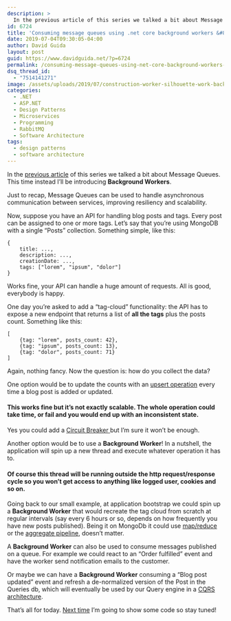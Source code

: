 ```yaml
---
description: >
  In the previous article of this series we talked a bit about Message Queues. This time instead I'll be introducing Background Workers.
id: 6724
title: 'Consuming message queues using .net core background workers &#8211; part 2: background workers'
date: 2019-07-04T09:30:05-04:00
author: David Guida
layout: post
guid: https://www.davidguida.net/?p=6724
permalink: /consuming-message-queues-using-net-core-background-workers-part-2-background-workers/
dsq_thread_id:
  - "7514141271"
image: /assets/uploads/2019/07/construction-worker-silhouette-work-background_43605-1096.jpg
categories:
  - .NET
  - ASP.NET
  - Design Patterns
  - Microservices
  - Programming
  - RabbitMQ
  - Software Architecture
tags:
  - design patterns
  - software architecture
---
```

In the <a rel="noreferrer noopener" aria-label="previous article (opens in a new tab)" href="https://www.davidguida.net/consuming-message-queues-using-net-core-background-workers-part-1-message-queues/" target="_blank">previous article</a> of this series we talked a bit about Message Queues. This time instead I&#8217;ll be introducing **Background Workers**.

Just to recap, Message Queues can be used to handle asynchronous communication between services, improving resiliency and scalability.

Now, suppose you have an API for handling blog posts and tags. Every post can be assigned to one or more tags. Let&#8217;s say that you&#8217;re using MongoDB with a single &#8220;Posts&#8221; collection. Something simple, like this:

<pre class="wp-block-code"><code>{
    title: ...,
    description: ...,
    creationDate: ...,
    tags: ["lorem", "ipsum", "dolor"]
}</code></pre>

Works fine, your API can handle a huge amount of requests. All is good, everybody is happy. 

One day you&#8217;re asked to add a &#8220;tag-cloud&#8221; functionality: the API has to expose a new endpoint that returns a list of **all the tags** plus the posts count. Something like this:

<pre class="wp-block-code"><code>[
    {tag: "lorem", posts_count: 42},
    {tag: "ipsum", posts_count: 13},
    {tag: "dolor", posts_count: 71}
]</code></pre>

Again, nothing fancy. Now the question is: how do you collect the data?

One option would be to update the counts with an <a rel="noreferrer noopener" aria-label="upsert operation (opens in a new tab)" href="https://docs.mongodb.com/manual/reference/glossary/#term-upsert" target="_blank">upsert operation</a> every time a blog post is added or updated. 

#### This works fine but it&#8217;s not exactly scalable. The whole operation could take time, or fail and you would end up with an inconsistent state.

Yes you could add a <a rel="noreferrer noopener" aria-label="Circuit Breaker  (opens in a new tab)" href="https://martinfowler.com/bliki/CircuitBreaker.html" target="_blank">Circuit Breaker </a>but I&#8217;m sure it won&#8217;t be enough.

Another option would be to use a **Background Worker**! In a nutshell, the application will spin up a new thread and execute whatever operation it has to. 

#### Of course this thread will be running **outside** the http request/response cycle so you won&#8217;t get access to anything like logged user, cookies and so on.

Going back to our small example, at application bootstrap we could spin up a **Background Worker** that would recreate the tag cloud from scratch at regular intervals (say every 6 hours or so, depends on how frequently you have new posts published). Being it on MongoDb it could use <a rel="noreferrer noopener" aria-label="map/reduce (opens in a new tab)" href="https://docs.mongodb.com/manual/core/map-reduce/" target="_blank">map/reduce</a> or the <a rel="noreferrer noopener" aria-label=" (opens in a new tab)" href="https://docs.mongodb.com/manual/aggregation/" target="_blank">aggregate pipeline</a>, doesn&#8217;t matter.

A **Background Worker** can also be used to consume messages published on a queue. For example we could react to an &#8220;Order fulfilled&#8221; event and have the worker send notification emails to the customer. 

Or maybe we can have a **Background Worker** consuming a &#8220;Blog post updated&#8221; event and refresh a de-normalized version of the Post in the Queries db, which will eventually be used by our Query engine in a <a rel="noreferrer noopener" aria-label="CQRS architecture (opens in a new tab)" href="https://martinfowler.com/bliki/CQRS.html" target="_blank">CQRS architecture</a>.

That&#8217;s all for today. <a href="https://www.davidguida.net/consuming-message-queues-using-net-core-background-workers-part-3-the-code-finally/" target="_blank" rel="noreferrer noopener" aria-label="Next time (opens in a new tab)">Next time</a> I&#8217;m going to show some code so stay tuned!

<div class="post-details-footer-widgets">
</div>